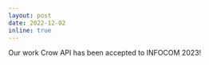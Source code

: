 ```yaml
---
layout: post
date: 2022-12-02
inline: true
---
```


Our work Crow API has been accepted to INFOCOM 2023!
